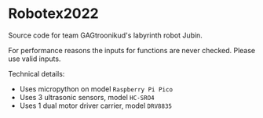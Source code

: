 # Robotex2022
Source code for team GAGtroonikud's labyrinth robot Jubin.

For performance reasons the inputs for functions are never checked. Please use valid inputs.

Technical details:
* Uses micropython on model `Raspberry Pi Pico`
* Uses 3 ultrasonic sensors, model `HC-SRO4`
* Uses 1 dual motor driver carrier, model `DRV8835`

